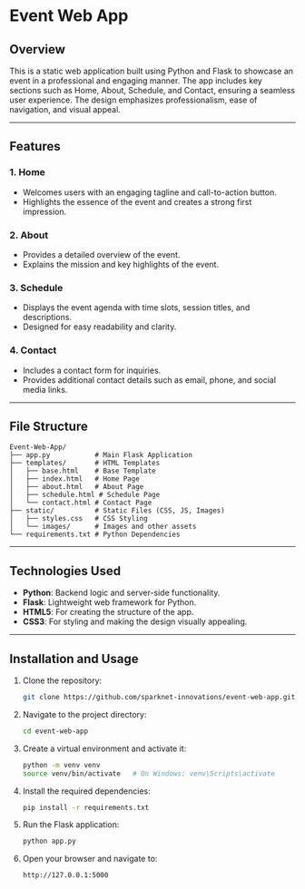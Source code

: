 # Event Web App

## Overview
This is a static web application built using Python and Flask to showcase an event in a professional and engaging manner. The app includes key sections such as Home, About, Schedule, and Contact, ensuring a seamless user experience. The design emphasizes professionalism, ease of navigation, and visual appeal.

---

## Features

### 1. **Home**
- Welcomes users with an engaging tagline and call-to-action button.
- Highlights the essence of the event and creates a strong first impression.

### 2. **About**
- Provides a detailed overview of the event.
- Explains the mission and key highlights of the event.

### 3. **Schedule**
- Displays the event agenda with time slots, session titles, and descriptions.
- Designed for easy readability and clarity.

### 4. **Contact**
- Includes a contact form for inquiries.
- Provides additional contact details such as email, phone, and social media links.

---

## File Structure

```
Event-Web-App/
├── app.py           # Main Flask Application
├── templates/       # HTML Templates
│   ├── base.html    # Base Template
│   ├── index.html   # Home Page
│   ├── about.html   # About Page
│   ├── schedule.html # Schedule Page
│   └── contact.html # Contact Page
├── static/          # Static Files (CSS, JS, Images)
│   ├── styles.css   # CSS Styling
│   └── images/      # Images and other assets
└── requirements.txt # Python Dependencies

```

---

## Technologies Used
- **Python**: Backend logic and server-side functionality.
- **Flask**: Lightweight web framework for Python.
- **HTML5**: For creating the structure of the app.
- **CSS3**: For styling and making the design visually appealing.

---

## Installation and Usage

1. Clone the repository:
   ```bash
   git clone https://github.com/sparknet-innovations/event-web-app.git
   ```

2. Navigate to the project directory:
   ```bash
   cd event-web-app
   ```

3. Create a virtual environment and activate it:
   ```bash
   python -m venv venv
   source venv/bin/activate   # On Windows: venv\Scripts\activate
   ```

4. Install the required dependencies:
   ```bash
   pip install -r requirements.txt
   ```

5. Run the Flask application:
   ```bash
   python app.py
   ```

6. Open your browser and navigate to:
   ```
   http://127.0.0.1:5000
   ```
